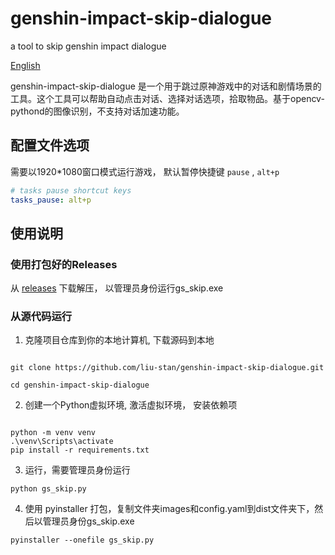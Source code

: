 # genshin-impact-skip-dialogue
a tool to  skip genshin impact dialogue 

[English](docs/README.en.md)

genshin-impact-skip-dialogue 是一个用于跳过原神游戏中的对话和剧情场景的工具。这个工具可以帮助自动点击对话、选择对话选项，拾取物品。基于opencv-pythond的图像识别，不支持对话加速功能。


## 配置文件选项

需要以1920*1080窗口模式运行游戏， 默认暂停快捷键 `pause` , `alt+p`

```yaml
# tasks pause shortcut keys
tasks_pause: alt+p
```

## 使用说明

### 使用打包好的Releases

从 [releases](https://github.com/liu-stan/genshin-impact-skip-dialogue/releases) 下载解压， 以管理员身份运行gs_skip.exe

### 从源代码运行

1. 克隆项目仓库到你的本地计算机, 下载源码到本地

```

git clone https://github.com/liu-stan/genshin-impact-skip-dialogue.git

cd genshin-impact-skip-dialogue

```

2. 创建一个Python虚拟环境, 激活虚拟环境， 安装依赖项

```

python -m venv venv
.\venv\Scripts\activate
pip install -r requirements.txt
```


3. 运行，需要管理员身份运行

```
python gs_skip.py

```

4. 使用 pyinstaller 打包，复制文件夹images和config.yaml到dist文件夹下，然后以管理员身份gs_skip.exe

```
pyinstaller --onefile gs_skip.py

```